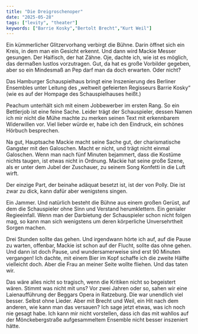 ```yaml
---
title: "Die Dreigroschenoper"
date: "2025-05-28"
tags: ["levity", "theater"]
keywords: ["Barrie Kosky","Bertolt Brecht","Kurt Weil"]
---
```

Ein kümmerlicher Glitzervorhang verbirgt die Bühne. Darin öffnet sich ein Kreis, in dem man ein Gesicht erkennt. Und dann wird Mackie Messer gesungen. Der Haifisch, der hat Zähne. Oje, dachte ich, wie ist es möglich, das dermaßen lustlos vorzutragen. Gut, da hat es große Vorbilder gegeben, aber so ein Mindesmaß an Pep darf man da doch erwarten. Oder nicht?

Das Hamburger Schauspielhaus bringt eine Inszenierung des Berliner Ensembles unter Leitung des „weltweit gefeierten Regisseurs Barrie Kosky“ (wie es auf der Hompage des Schauspielhauses heißt.) 

Peachum unterhält sich mit einem Jobbewerber im ersten Rang. So ein Bettlerjob ist eine feine Sache. Leider trägt der Schauspieler, dessen Namen ich mir nicht die Mühe machte zu merken seinen Text mit erkennbarem Widerwillen vor. Viel lieber würde er, habe ich den Eindruck, ein schönes Hörbuch besprechen.

Na gut, Hauptsache Mackie macht seine Sache gut, der charismatische Gangster mit den Galoschen. Macht er nicht, und trägt nicht einmal Galoschen. Wenn man nach fünf Minuten bejammert, dass die Kostüme nichts taugen, ist etwas nicht in Ordnung. Mackie hat seine große Szene, als er unter dem Jubel der Zuschauer, zu seinem Song Konfetti in die Luft wirft.

Der einzige Part, der beinahe adäquat besetzt ist, ist der von Polly. Die ist zwar zu dick, kann dafür aber wenigstens singen. 

Ein Jammer. Und natürlich besteht die Bühne aus einem großen Gerüst, auf dem die Schauspieler ohne Sinn und Verstand herumklettern. Ein genialer Regieeinfall. Wenn man der Darbietung der Schauspieler schon nicht folgen mag, so kann man sich wenigstens um deren körperliche Unversehrtheit Sorgen machen.

Drei Stunden sollte das gehen. Und irgendwann hörte ich auf, auf die Pause zu warten, offenbar, Mackie ist schon auf der Flucht, sollte das ohne gehen. Und dann ist doch Pause, und wundersamerweise sind erst 90 Minuten vergangen! Ich dachte, mit einem Bier im Kopf schaffe ich die zweite Hälfte vielleicht doch. Aber die Frau an meiner Seite wollte fliehen. Und das taten wir.

Das wäre alles nicht so tragisch, wenn die Kritiken nicht so begeistert wären. Stimmt was nicht mit uns? Vor zwei Jahren oder so, sahen wir eine Laienaufführung der Beggars Opera in Ratzeburg. Die war unendlich viel besser. Selbst ohne Lieder. Aber mit Brecht und Weil, ein Hit nach dem anderen, wie kann man das versauen? Ich sage jetzt etwas, was ich noch nie gesagt habe. Ich kann mir nicht vorstellen, dass ich das mit wahllos auf der Mönckebergstraße aufgesammeltem Ensemble nicht besser inszeniert hätte.

